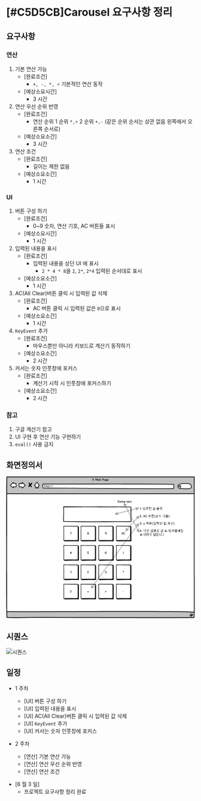 # [#C5D5CB]Carousel 요구사항 정리

## 요구사항

### 연산

1.  기본 연산 가능
    * [완료조건]
      * `+, -, *, ÷` 기본적인 연산 동작
    * [예상소요시간]
      * 3 시간
2.  연산 우선 순위 반영
    * [완료조건]
      * 연산 순위 1 순위 `*,÷` 2 순위 `+,-` (같은 순위 순서는 상관 없음 왼쪽에서 오른쪽 순서로)
    * [예상소요소간]
      * 3 시간
3.  연산 조건
    * [완료조건]
      <!-- * 나눗셈(/)는 정수만 취급 ??? -->
      * 길이는 제한 없음
    * [예상소요소간]
      * 1 시간

### UI

1.  버튼 구성 하기
    * [완료조건]
      * 0~9 숫자, 연산 기호, AC 버튼들 표시
    * [예상소요시간]
      * 1 시간
2.  입력된 내용을 표시
    * [완료조건]
      * 입력된 내용을 상단 UI 에 표시
        * `2 * 4 * 8`을 `2`, `2*`, `2*4` 입력된 순서대로 표시
    * [예상소요소간]
      * 1 시간
3.  AC(All Clear)버튼 클릭 시 입력된 값 삭제
    * [완료조건]
      * AC 버튼 클릭 시 입력된 값은 `0`으로 표시
    * [예상소요소간]
      * 1 시간
4.  `KeyEvent` 추가
    * [완료조건]
      * 마우스뿐만 아니라 키보드로 계산기 동작하기
    * [예상소요소간]
      * 2 시간
5.  커서는 숫자 인풋창에 포커스
    * [완료조건]
      * 계산기 시작 시 인풋창에 포커스하기
    * [예상소요소간]
      * 2 시간

### 참고

1.  구글 계산기 참고
2.  UI 구현 후 연산 기능 구현하기
3.  `eval()` 사용 금지

## 화면정의서

![화면정의서](./images/caluUI.png)

## 시퀀스

![시퀀스](./images/sequence.png)

## 일정

* 1 주차

  * [UI] 버튼 구성 하기
  * [UI] 입력된 내용을 표시
  * [UI] AC(All Clear)버튼 클릭 시 입력된 값 삭제
  * [UI] `KeyEvent` 추가
  * [UI] 커서는 숫자 인풋창에 포커스

- 2 주차

  * [연산] 기본 연산 가능
  * [연산] 연산 우선 순위 반영
  * [연산] 연산 조건

* [6 월 3 일]
  * 프로젝트 요구사항 정리 완료
